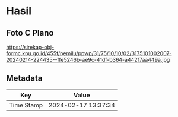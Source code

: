 # Hasil

## Foto C Plano

https://sirekap-obj-formc.kpu.go.id/455f/pemilu/ppwp/31/75/10/10/02/3175101002007-20240214-224435--ffe5246b-ae9c-41df-b364-a442f7aa449a.jpg


## Metadata

| Key        | Value               |
| ---------- | ------------------- |
| Time Stamp | 2024-02-17 13:37:34 |



